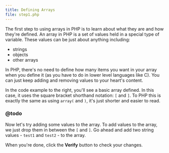 ```yaml
---
title: Defining Arrays
file: step1.php
---
```


The first step to using arrays in PHP is to learn about what they are and how they're defined. An array in PHP is a set of values held in a special type of variable. These values can be just about anything including:

- strings
- objects
- other arrays

In PHP, there's no need to define how many items you want in your array when you define it (as you have to do in lower level languages like C). You can just keep adding and removing values to your heart's content.

In the code example to the right, you'll see a basic array defined. In this case, it uses the square bracket shorthand notation: `[` and `]`. To PHP this is exactly the same as using `array(` and `)`, it's just shorter and easier to read.

### @todo

Now let's try adding some values to the array. To add values to the array, we just drop them in between the `[` and `]`. Go ahead and add two string values - `test1` and `test2` - to the array. 

When you're done, click the **Verify** button to check your changes.